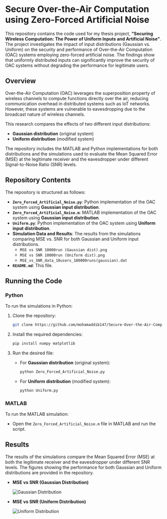 # Secure Over-the-Air Computation using Zero-Forced Artificial Noise

This repository contains the code used for my thesis project, **"Securing Wireless Computation: The Power of Uniform Inputs and Artificial Noise"**. The project investigates the impact of input distributions (Gaussian vs. Uniform) on the security and performance of Over-the-Air Computation (OAC) systems employing zero-forced artificial noise. The findings show that uniformly distributed inputs can significantly improve the security of OAC systems without degrading the performance for legitimate users.

## Overview

Over-the-Air Computation (OAC) leverages the superposition property of wireless channels to compute functions directly over the air, reducing communication overhead in distributed systems such as IoT networks. However, these systems are vulnerable to eavesdropping due to the broadcast nature of wireless channels.

This research compares the effects of two different input distributions:
- **Gaussian distribution** (original system)
- **Uniform distribution** (modified system)

The repository includes the MATLAB and Python implementations for both distributions and the simulations used to evaluate the Mean Squared Error (MSE) at the legitimate receiver and the eavesdropper under different Signal-to-Noise Ratio (SNR) levels.

## Repository Contents

The repository is structured as follows:

- **`Zero_Forced_Artificial_Noise.py`**: Python implementation of the OAC system using **Gaussian input distribution**.
- **`Zero_Forced_Artificial_Noise.m`**: MATLAB implementation of the OAC system using **Gaussian input distribution**.
- **`Uniform.py`**: Python implementation of the OAC system using **Uniform input distribution**.
- **Simulation Data and Results**: The results from the simulations comparing MSE vs. SNR for both Gaussian and Uniform input distributions.
  - `MSE vs SNR 10000run (Gaussian dist).png`
  - `MSE vs SNR 10000run (Uniform dist).png`
  - `MSE_vs_SNR_data_10users_100000runs(gaussian).dat`
- **`README.md`**: This file.

## Running the Code

### Python
To run the simulations in Python:

1. Clone the repository:
    ```bash
    git clone https://github.com/mohamaddib147/Secure-Over-the-Air-Computation-using-Zero-Forced-Artificial-Noise.git
    ```

2. Install the required dependencies:
    ```bash
    pip install numpy matplotlib
    ```

3. Run the desired file:
   - For **Gaussian distribution** (original system):
     ```bash
     python Zero_Forced_Artificial_Noise.py
     ```
   - For **Uniform distribution** (modified system):
     ```bash
     python Uniform.py
     ```

### MATLAB
To run the MATLAB simulation:
- Open the `Zero_Forced_Artificial_Noise.m` file in MATLAB and run the script.

## Results

The results of the simulations compare the Mean Squared Error (MSE) at both the legitimate receiver and the eavesdropper under different SNR levels. The figures showing the performance for both Gaussian and Uniform distributions are provided in the repository.

- **MSE vs SNR (Gaussian Distribution)**
  
  ![Gaussian Distribution](./MSE_vs_SNR_100000run_Gaussian_dist.png)
  
- **MSE vs SNR (Uniform Distribution)**
  
  ![Uniform Distribution](./MSE_vs_SNR_100000run_Uniform_dist.png)

